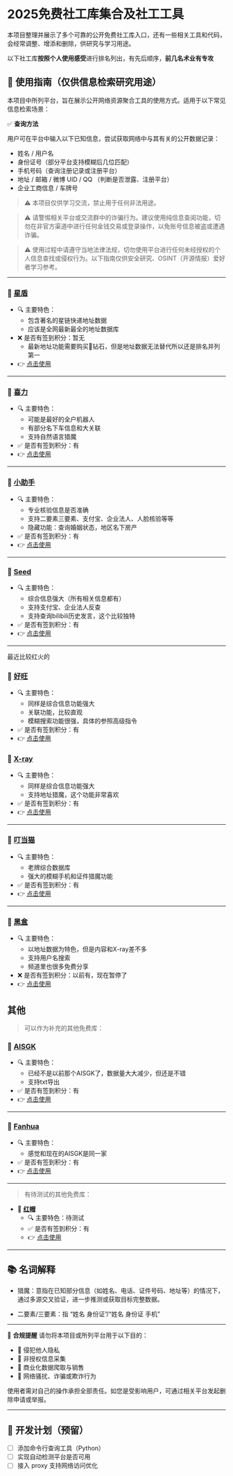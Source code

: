 # 2025免费社工库集合及社工工具

本项目整理并展示了多个可靠的公开免费社工库入口，还有一些相关工具和代码，会经常调整、增添和删除，供研究与学习用途。

以下社工库**按照个人使用感受**进行排名列出，有先后顺序，**前几名术业有专攻**

## 🧭 使用指南（仅供信息检索研究用途）
本项目中所列平台，旨在展示公开网络资源聚合工具的使用方式。适用于以下常见信息检索场景：

✅ **查询方法**

用户可在平台中输入以下已知信息，尝试获取网络中与其有关的公开数据记录：
- 姓名 / 用户名
- 身份证号（部分平台支持模糊后几位匹配）
- 手机号码（查询注册记录或注册平台）
- 地址 / 邮箱 / 微博 UID / QQ （判断是否泄露、注册平台）
- 企业工商信息 / 车牌号

> ⚠️ 本项目仅供学习交流，禁止用于任何非法用途。

> ⚠️ 请警惕相关平台或交流群中的诈骗行为。建议使用纯信息查阅功能，切勿在非官方渠道中进行任何金钱交易或登录操作，以免账号信息被盗或遭遇诈骗。

> ⚠️ 使用过程中请遵守当地法律法规，切勿使用平台进行任何未经授权的个人信息查找或侵权行为。以下指南仅供安全研究、OSINT（开源情报）爱好者学习参考。

---

### 🌟 [星盾](https://t.me/XingDun6Bot?start=eAzPiQM)
- 🔍 主要特色：
  - 包含著名的星链快递地址数据
  - 应该是全网最新最全的地址数据库
- ❌ 是否有签到积分：暂无
  - 最新地址功能需要购买💎钻石，但是地址数据无法替代所以还是排名并列第一
- 👉 [点击使用](https://t.me/XingDun6Bot?start=eAzPiQM)

---

### 🌟 [喜力](https://t.me/xilisgk_bot?start=wb5DSPwZK0yQBHi)
- 🔍 主要特色：
  - 可能是最好的全户机器人
  - 有部分名下车信息和大关联
  - 支持自然语言猎魔
- ✅ 是否有签到积分：有
- 👉 [点击使用](https://t.me/xilisgk_bot?start=wb5DSPwZK0yQBHi)

---

### 🌟 [小助手](https://t.me/youxs520_bot?start=2cjkLHF6Duac)
- 🔍 主要特色：
  - 专业核验信息是否准确
  - 支持二要素三要素、支付宝、企业法人、人脸核验等等
  - 隐藏功能：查询婚姻状态，地区名下房产
- ✅ 是否有签到积分：有
- 👉 [点击使用](https://t.me/youxs520_bot?start=2cjkLHF6Duac)

---

### 🌟 [Seed](https://t.me/SeedSGKBOT?start=u7qbdy6ir)
- 🔍 主要特色：
  - 综合信息强大（所有相关信息都有）
  - 支持支付宝、企业法人反查
  - 支持查询bilibili历史发言，这个比较独特
- ✅ 是否有签到积分：有
- 👉 [点击使用](https://t.me/SeedSGKBOT?start=u7qbdy6ir)

---
最近比较红火的
### 🌟 [好旺](t.me/haowangshegongkubot?start=2GY8TFD874KRD1E56Q5TA)
- 🔍 主要特色：
  - 同样是综合信息功能强大
  - 关联功能，比较直观
  - 模糊搜索功能很强，具体的参照高级指令
- ✅ 是否有签到积分：有
- 👉 [点击使用](t.me/haowangshegongkubot?start=2GY8TFD874KRD1E56Q5TA)

### 🌟 [X-ray](https://t.me/Zonesgk_bot?start=XYUXQYUUAU)
- 🔍 主要特色：
  - 同样是综合信息功能强大
  - 支持地址猎魔，这个功能非常喜欢
- ✅ 是否有签到积分：有
- 👉 [点击使用](https://t.me/Zonesgk_bot?start=XYUXQYUUAU)

---

### 🌟 [叮当猫](https://t.me/DingDangCats_Bot?start=f2d37da17d2eabe2)
- 🔍 主要特色：
  - 老牌综合数据库
  - 强大的模糊手机和证件猎魔功能
- ✅ 是否有签到积分：有
- 👉 [点击使用](https://t.me/DingDangCats_Bot?start=f2d37da17d2eabe2)

---

### 🌟 [黑盒](https://t.me/BOXsgkbot?start=tmme4LO)
- 🔍 主要特色：
  - 以地址数据为特色，但是内容和X-ray差不多
  - 支持用户名搜索
  - 频道里也很多免费分享
- ❌ 是否有签到积分：以前有，现在暂停了
- 👉 [点击使用](https://t.me/BOXsgkbot?start=tmme4LO)

## 其他

> 可以作为补充的其他免费库：

### 🌟 [AISGK](https://t.me/AI_SGKBOT?start=AISGK_ZLNMQBKI)
- 🔍 主要特色：
  - 已经不是以前那个AISGK了，数据量大大减少，但还是不错
  - 支持txt导出
- ✅ 是否有签到积分：有
- 👉 [点击使用](https://t.me/AI_SGKBOT?start=AISGK_ZLNMQBKI)

---

### 🌟 [Fanhua](https://t.me/FanHuaSGK_bot?start=FanHua_UQSIHGMK)
- 🔍 主要特色：
  - 感觉和现在的AISGK是同一家
- ✅ 是否有签到积分：有
- 👉 [点击使用](https://t.me/FanHuaSGK_bot?start=FanHua_UQSIHGMK)

---

> 有待测试的其他免费库：
- 🌟 [**红帽**](https://t.me/Redhatsgk_bot?start=iU5juNDIz)
  - 🔍 主要特色：待测试
  - ✅ 是否有签到积分：有
  - 👉 [点击使用](https://t.me/Redhatsgk_bot?start=iU5juNDIz)


---
## 📚 名词解释

- 猎魔：意指在已知部分信息（如姓名、电话、证件号码、地址等）的情况下，通过多源交叉验证，进一步推测或获取目标完整数据。

- 二要素/三要素：指 “姓名 身份证”/“姓名 身份证 手机”

---

🚧 **合规提醒**
请勿将本项目或所列平台用于以下目的：
- 🚫 侵犯他人隐私
- 🚫 非授权信息采集
- 🚫 商业化数据爬取与销售
- 🚫 网络骚扰、诈骗或欺诈行为

使用者需对自己的操作承担全部责任。如您是受影响用户，可通过相关平台发起删除申请或举报。

---

## 🔧 开发计划（预留）

- [ ] 添加命令行查询工具（Python）
- [ ] 实现自动检测平台是否可用
- [ ] 接入 proxy 支持网络访问优化

